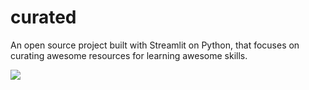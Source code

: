 # curated
An open source project built with Streamlit on Python, that focuses on curating awesome resources for learning awesome skills.

![](https://media.tenor.com/P2cQctPfjpAAAAAC/im-working-on-it-progress.gif)
